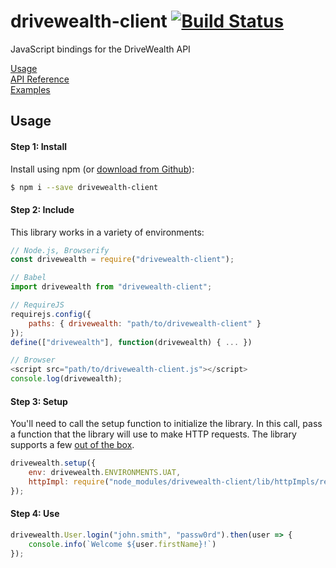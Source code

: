 # drivewealth-client [![Build Status](https://travis-ci.org/DriveWealth/drivewealth-javascript.svg?branch=master)](https://travis-ci.org/DriveWealth/drivewealth-javascript)

JavaScript bindings for the DriveWealth API

[Usage](#usage)  
[API Reference](https://github.com/DriveWealth/drivewealth-javascript/blob/master/reference.md)  
[Examples](https://github.com/DriveWealth/drivewealth-javascript/tree/master/examples)

## Usage

#### Step 1: Install

Install using npm (or [download from Github](https://github.com/DriveWealth/drivewealth-javascript/tree/master/lib)):

```bash
$ npm i --save drivewealth-client
```

#### Step 2: Include

This library works in a variety of environments:

```javascript
// Node.js, Browserify
const drivewealth = require("drivewealth-client");

// Babel
import drivewealth from "drivewealth-client";

// RequireJS
requirejs.config({
	paths: { drivewealth: "path/to/drivewealth-client" }
});
define(["drivewealth"], function(drivewealth) { ... })

// Browser
<script src="path/to/drivewealth-client.js"></script>
console.log(drivewealth);
```

#### Step 3: Setup

You'll need to call the setup function to initialize the library. In this call, pass a function that the library will use to make HTTP requests. The library supports a few [out of the box](https://github.com/DriveWealth/drivewealth-javascript/wiki/HTTP-Implementations).

```javascript
drivewealth.setup({
	env: drivewealth.ENVIRONMENTS.UAT,
	httpImpl: require("node_modules/drivewealth-client/lib/httpImpls/request.js")
});
```

#### Step 4: Use

```javascript
drivewealth.User.login("john.smith", "passw0rd").then(user => {
	console.info(`Welcome ${user.firstName}!`)
});
```
